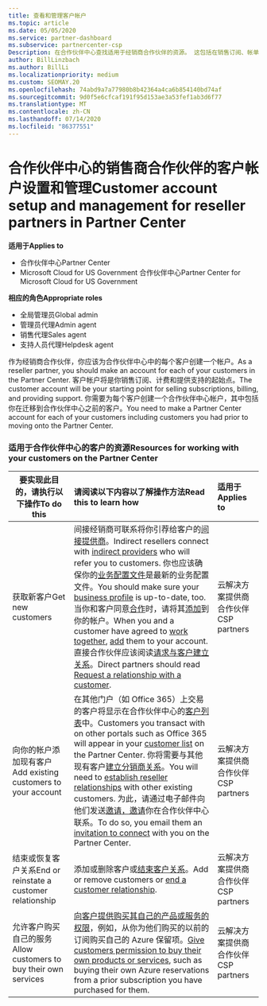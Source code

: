 ```yaml
---
title: 查看和管理客户帐户
ms.topic: article
ms.date: 05/05/2020
ms.service: partner-dashboard
ms.subservice: partnercenter-csp
Description: 在合作伙伴中心查找适用于经销商合作伙伴的资源。 这包括在销售订阅、帐单或产品/服务支持之前创建客户帐户。
author: BillLinzbach
ms.author: BillLi
ms.localizationpriority: medium
ms.custom: SEOMAY.20
ms.openlocfilehash: 74abd9a7a77980b8b42364a4ca6b854140bd74af
ms.sourcegitcommit: 9d0f5e6cfcaf191f95d153ae3a53fef1ab3d6f77
ms.translationtype: MT
ms.contentlocale: zh-CN
ms.lasthandoff: 07/14/2020
ms.locfileid: "86377551"
---
```

# <a name="customer-account-setup-and-management-for-reseller-partners-in-partner-center"></a><span data-ttu-id="271c4-104">合作伙伴中心的销售商合作伙伴的客户帐户设置和管理</span><span class="sxs-lookup"><span data-stu-id="271c4-104">Customer account setup and management for reseller partners in Partner Center</span></span>

<span data-ttu-id="271c4-105">**适用于**</span><span class="sxs-lookup"><span data-stu-id="271c4-105">**Applies to**</span></span>

-  <span data-ttu-id="271c4-106">合作伙伴中心</span><span class="sxs-lookup"><span data-stu-id="271c4-106">Partner Center</span></span>
-  <span data-ttu-id="271c4-107">Microsoft Cloud for US Government 合作伙伴中心</span><span class="sxs-lookup"><span data-stu-id="271c4-107">Partner Center for Microsoft Cloud for US Government</span></span>

<span data-ttu-id="271c4-108">**相应的角色**</span><span class="sxs-lookup"><span data-stu-id="271c4-108">**Appropriate roles**</span></span>

- <span data-ttu-id="271c4-109">全局管理员</span><span class="sxs-lookup"><span data-stu-id="271c4-109">Global admin</span></span>
- <span data-ttu-id="271c4-110">管理员代理</span><span class="sxs-lookup"><span data-stu-id="271c4-110">Admin agent</span></span>
- <span data-ttu-id="271c4-111">销售代理</span><span class="sxs-lookup"><span data-stu-id="271c4-111">Sales agent</span></span>
- <span data-ttu-id="271c4-112">支持人员代理</span><span class="sxs-lookup"><span data-stu-id="271c4-112">Helpdesk agent</span></span>

<span data-ttu-id="271c4-113">作为经销商合作伙伴，你应该为合作伙伴中心中的每个客户创建一个帐户。</span><span class="sxs-lookup"><span data-stu-id="271c4-113">As a reseller partner, you should make an account for each of your customers in the Partner Center.</span></span> <span data-ttu-id="271c4-114">客户帐户将是你销售订阅、计费和提供支持的起始点。</span><span class="sxs-lookup"><span data-stu-id="271c4-114">The customer account will be your starting point for selling subscriptions, billing, and providing support.</span></span> <span data-ttu-id="271c4-115">你需要为每个客户创建一个合作伙伴中心帐户，其中包括你在迁移到合作伙伴中心之前的客户。</span><span class="sxs-lookup"><span data-stu-id="271c4-115">You need to make a Partner Center account for each of your customers including customers you had prior to moving onto the Partner Center.</span></span>

### <a name="resources-for-working-with-your-customers-on-the-partner-center"></a><span data-ttu-id="271c4-116">适用于合作伙伴中心的客户的资源</span><span class="sxs-lookup"><span data-stu-id="271c4-116">Resources for working with your customers on the Partner Center</span></span>

|<span data-ttu-id="271c4-117">**要实现此目的，请执行以下操作**</span><span class="sxs-lookup"><span data-stu-id="271c4-117">**To do this**</span></span>   |<span data-ttu-id="271c4-118">**请阅读以下内容以了解操作方法**</span><span class="sxs-lookup"><span data-stu-id="271c4-118">**Read this to learn how**</span></span>   |<span data-ttu-id="271c4-119">**适用于**</span><span class="sxs-lookup"><span data-stu-id="271c4-119">**Applies to**</span></span>|
|-----------------|:----------------------------|:--------------|
|<span data-ttu-id="271c4-120">获取新客户</span><span class="sxs-lookup"><span data-stu-id="271c4-120">Get new customers</span></span>|<span data-ttu-id="271c4-121">间接经销商可联系将你引荐给客户的[间接提供商](indirect-reseller-tasks-in-partner-center.md)。</span><span class="sxs-lookup"><span data-stu-id="271c4-121">Indirect resellers connect with [indirect providers](indirect-reseller-tasks-in-partner-center.md) who will refer you to customers.</span></span> <span data-ttu-id="271c4-122">你也应该确保你的[业务配置文件](create-a-marketing-profile.md)是最新的业务配置文件。</span><span class="sxs-lookup"><span data-stu-id="271c4-122">You should make sure your [business profile](create-a-marketing-profile.md) is up-to-date, too.</span></span> <span data-ttu-id="271c4-123">当你和客户同意[合作](responding-to-referrals.md)时，请将其[添加](add-a-new-customer.md)到你的帐户。</span><span class="sxs-lookup"><span data-stu-id="271c4-123">When you and a customer have agreed to [work together](responding-to-referrals.md), [add](add-a-new-customer.md) them to your account.</span></span> <span data-ttu-id="271c4-124">直接合作伙伴应该阅读[请求与客户建立关系](request-a-relationship-with-a-customer.md)。</span><span class="sxs-lookup"><span data-stu-id="271c4-124">Direct partners should read [ Request a relationship with a customer](request-a-relationship-with-a-customer.md).</span></span>|<span data-ttu-id="271c4-125">云解决方案提供商合作伙伴</span><span class="sxs-lookup"><span data-stu-id="271c4-125">CSP partners</span></span>|
|<span data-ttu-id="271c4-126">向你的帐户添加现有客户</span><span class="sxs-lookup"><span data-stu-id="271c4-126">Add existing customers to your account</span></span>   | <span data-ttu-id="271c4-127">在其他门户（如 Office 365）上交易的客户将显示在合作伙伴中心的[客户列表](see-your-customer-list.md)中。</span><span class="sxs-lookup"><span data-stu-id="271c4-127">Customers you transact with on other portals such as Office 365 will appear in your [customer list](see-your-customer-list.md) on the Partner Center.</span></span> <span data-ttu-id="271c4-128">你将需要与其他现有客户[建立分销商关系](indirect-reseller-tasks-in-partner-center.md)。</span><span class="sxs-lookup"><span data-stu-id="271c4-128">You will need to [establish reseller relationships](indirect-reseller-tasks-in-partner-center.md) with other existing customers.</span></span> <span data-ttu-id="271c4-129">为此，请通过电子邮件向他们发送[邀请，邀请](responding-to-referrals.md)你在合作伙伴中心联系。</span><span class="sxs-lookup"><span data-stu-id="271c4-129">To do so, you email them an [invitation to connect](responding-to-referrals.md) with you on the Partner Center.</span></span>   | <span data-ttu-id="271c4-130">云解决方案提供商合作伙伴</span><span class="sxs-lookup"><span data-stu-id="271c4-130">CSP partners</span></span>   |
|<span data-ttu-id="271c4-131">结束或恢复客户关系</span><span class="sxs-lookup"><span data-stu-id="271c4-131">End or reinstate a customer relationship</span></span>   | <span data-ttu-id="271c4-132">添加或删除客户或[结束客户关系](remove-a-relationship.md)。</span><span class="sxs-lookup"><span data-stu-id="271c4-132">Add or remove customers or [end a customer relationship](remove-a-relationship.md).</span></span>  |   <span data-ttu-id="271c4-133">云解决方案提供商合作伙伴</span><span class="sxs-lookup"><span data-stu-id="271c4-133">CSP partners</span></span> |
|<span data-ttu-id="271c4-134">允许客户购买自己的服务</span><span class="sxs-lookup"><span data-stu-id="271c4-134">Allow customers to buy their own services</span></span>   | <span data-ttu-id="271c4-135">[向客户提供购买其自己的产品或服务的权限](give-customers-permission.md)，例如，从你为他们购买的以前的订阅购买自己的 Azure 保留项。</span><span class="sxs-lookup"><span data-stu-id="271c4-135">[Give customers permission to buy their own products or services](give-customers-permission.md), such as buying their own Azure reservations from a prior subscription you have purchased for them.</span></span>  | <span data-ttu-id="271c4-136">云解决方案提供商合作伙伴</span><span class="sxs-lookup"><span data-stu-id="271c4-136">CSP partners</span></span> |